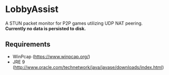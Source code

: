 # LobbyAssist
A STUN packet monitor for P2P games utilizing UDP NAT peering.
**Currently no data is persisted to disk.**
## Requirements
* WinPcap (https://www.winpcap.org/)
* JRE 9 (http://www.oracle.com/technetwork/java/javase/downloads/index.html)